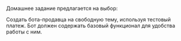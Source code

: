 Домашнее задание предлагается на выбор:

Создать бота-продавца на свободную тему, используя тестовый платеж. Бот должен содержать базовый функционал для удобства работы с ним.
